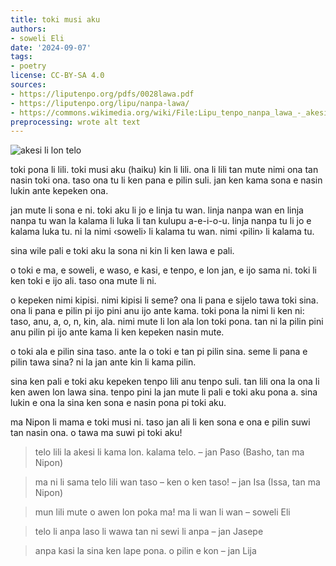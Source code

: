 ```yaml
---
title: toki musi aku
authors:
- soweli Eli
date: '2024-09-07'
tags:
- poetry
license: CC-BY-SA 4.0
sources:
- https://liputenpo.org/pdfs/0028lawa.pdf
- https://liputenpo.org/lipu/nanpa-lawa/
- https://commons.wikimedia.org/wiki/File:Lipu_tenpo_nanpa_lawa_-_akesi_en_telo.png
preprocessing: wrote alt text
---
```


![akesi li lon telo](https://upload.wikimedia.org/wikipedia/commons/8/83/Lipu_tenpo_nanpa_lawa_-_akesi_en_telo.png)

toki pona li lili. toki musi aku (haiku) kin li lili. ona li lili tan mute nimi ona tan nasin toki ona. taso ona tu li ken pana e pilin suli. jan ken kama sona e nasin lukin ante kepeken ona.

jan mute li sona e ni. toki aku li jo e linja tu wan. linja nanpa wan en linja nanpa tu wan la kalama li luka li tan kulupu a-e-i-o-u. linja nanpa tu li jo e kalama luka tu. ni la nimi ‹soweli› li kalama tu wan. nimi ‹pilin› li kalama tu.

sina wile pali e toki aku la sona ni kin li ken lawa e pali.

o toki e ma, e soweli, e waso, e kasi, e tenpo, e lon jan, e ijo sama ni. toki li ken toki e ijo ali. taso ona mute li ni.

o kepeken nimi kipisi. nimi kipisi li seme? ona li pana e sijelo tawa toki sina. ona li pana e pilin pi ijo pini anu ijo ante kama. toki pona la nimi li ken ni: taso, anu, a, o, n, kin, ala. nimi mute li lon ala lon toki pona. tan ni la pilin pini anu pilin pi ijo ante kama li ken kepeken nasin mute.

o toki ala e pilin sina taso. ante la o toki e tan pi pilin sina. seme li pana e pilin tawa sina? ni la jan ante kin li kama pilin.

sina ken pali e toki aku kepeken tenpo lili anu tenpo suli. tan lili ona la ona li ken awen lon lawa sina. tenpo pini la jan mute li pali e toki aku pona a. sina lukin e ona la sina ken sona e nasin pona pi toki aku.

ma Nipon li mama e toki musi ni. taso jan ali li ken sona e ona e pilin suwi tan nasin ona. o tawa ma suwi pi toki aku!

> telo lili la
> akesi li kama lon.
> kalama telo.
– jan Paso (Basho, tan ma Nipon)

> ma ni li sama
> telo lili wan taso –
> ken o ken taso!
– jan Isa (Issa, tan ma Nipon)

> mun lili mute
> o awen lon poka ma!
> ma li wan li wan
– soweli Eli

> telo li anpa
> laso li wawa tan ni
> sewi li anpa
– jan Jasepe

> anpa kasi la
> sina ken lape pona.
> o pilin e kon
– jan Lija